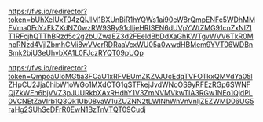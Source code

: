 https://fvs.io/redirector?token=bUhXelUxT04zQlJlM1BXUnBiR1hYQWs1ai90eW8rQmpENFc5WDhMMFVma0FoYzFkZXdNZ0wzRW9SRy91clljeHRISEN6dUVpYWtZMG91cnZxNlZIT1RFcjhQTThBRzd5c2g2bUZwaEZ3d2FEeldBbDdXaGhKWTgvWVV6TkR0MnpRNzd4VjlZbmhCMi8wVVcrRDRaaVcxWU05a0wwdHBMem9YVT06WDBnSmk2bjU3eUhvbXA1L0FJczRYQT09pUQp

https://fvs.io/redirector?token=QmpoaUloMGtia3FCaU1xRFVEUmZKZVJUcEdqTVFOTkxQMVdYa05lZHpCU2Jja0hibW1oWGo1MXdCTG1qSTFkejJvdWNoOS9yRFEzRGp6SWNFQjZkWEh6bjVVZ3pJUURkbXAxRHdhY1V3ZmNVMVkwTlA3RGw1NEo1QjdPL0VCNEtZaVIrb1Q3Qk1Ub08vaW1uZUZNN2tLWlNhWnVnVnljZEZWMD06UG5raHg2SUhSeDFrR0EwN1BzTnVTQT09Cudj
